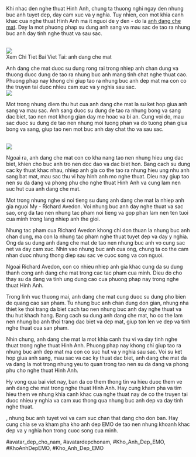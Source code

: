 <p>Khi nhac den nghe thuat Hinh Anh, chung ta thuong nghi ngay den nhung buc anh tuyet dep, day cam xuc va y nghia. Tuy nhien, con mot khia canh khac cua nghe thuat Hinh Anh ma it nguoi de y den - do la <a href="https://khoanhdepemo.com/anh-che-mat/">anh dang che mat</a>. Day la mot phuong phap su dung anh sang va mau sac de tao ra nhung buc anh day tinh nghe thuat va sau sac.</p><br><img src="https://khoanhdepemo.com/wp-content/uploads/2024/12/image-687-1024x1024.png"></br>
Xem Chi Tiet Bai Viet Tai: anh dang che mat<p>Anh dang che mat duoc su dung rong rai trong nhiep anh chan dung va thuong duoc dung de tao ra nhung buc anh mang tinh chat nghe thuat cao. Phuong phap nay khong chi giup tao ra nhung buc anh dep mat ma con co the truyen tai duoc nhieu cam xuc va y nghia sau sac.<br><img src="https://khoanhdepemo.com/wp-content/uploads/2024/12/image-681-1024x638.png"></br><p>Mot trong nhung diem thu hut cua anh dang che mat la su ket hop giua anh sang va mau sac. Anh sang duoc su dung de tao ra nhung bong va sang dac biet, tao nen mot khong gian day me hoac va bi an. Cung voi do, mau sac duoc su dung de tao nen nhung moi tuong phan va do tuong phan giua bong va sang, giup tao nen mot buc anh day chat tho va sau sac.</p><br><img src="https://khoanhdepemo.com/wp-content/uploads/2024/12/image-533-1024x967.png"></br><p>Ngoai ra, anh dang che mat con co kha nang tao nen nhung hieu ung dac biet, khien cho buc anh tro nen doc dao va dac biet hon. Bang cach su dung cac ky thuat khac nhau, nhiep anh gia co the tao ra nhung hieu ung nhu anh sang bat mat, mau sac thu vi hay hinh anh mo nghe thuat. Dieu nay giup tao nen su da dang va phong phu cho nghe thuat Hinh Anh va cung lam nen suc hut cua anh dang che mat.<p>Mot trong nhung nghe si noi tieng su dung anh dang che mat la nhiep anh gia nguoi My - Richard Avedon. Voi nhung buc anh day nghe thuat va sac sao, ong da tao nen nhung tac pham noi tieng va gop phan lam nen ten tuoi cua minh trong lang nhiep anh the gioi.</p><p>Nhung tac pham cua Richard Avedon khong chi don thuan la nhung buc anh chan dung, ma con la nhung tac pham nghe thuat tuyet dep va day y nghia. Ong da su dung anh dang che mat de tao nen nhung buc anh vo cung sac net va day cam xuc. Nhin vao nhung buc anh cua ong, chung ta co the cam nhan duoc nhung thong diep sau sac ve cuoc song va con nguoi.<p>Ngoai Richard Avedon, con co nhieu nhiep anh gia khac cung da su dung thanh cong anh dang che mat trong cac tac pham cua minh. Dieu do cho thay su da dang va tinh ung dung cao cua phuong phap nay trong nghe thuat Hinh Anh.</p><p>Trong linh vuc thuong mai, anh dang che mat cung duoc su dung pho bien de quang cao san pham. Tu nhung buc anh chan dung don gian, nhung nha thiet ke thoi trang da biet cach tao nen nhung buc anh day nghe thuat va thu hut khach hang. Bang cach su dung anh dang che mat, ho co the lam nen nhung bo anh thoi trang dac biet va dep mat, giup ton len ve dep va tinh nghe thuat cua san pham.</p><p>Nhin chung, anh dang che mat la mot khia canh thu vi va day tinh nghe thuat trong nghe thuat Hinh Anh. Phuong phap nay khong chi giup tao ra nhung buc anh dep mat ma con co suc hut va y nghia sau sac. Voi su ket hop giua anh sang, mau sac va cac ky thuat dac biet, anh dang che mat da va dang la mot trong nhung yeu to quan trong tao nen su da dang va phong phu cho nghe thuat Hinh Anh.</p><p>Hy vong qua bai viet nay, ban da co them thong tin va hieu duoc them ve anh dang che mat trong nghe thuat Hinh Anh. Hay cung kham pha va tim hieu them ve nhung khia canh khac cua nghe thuat nay de co the truyen tai duoc nhieu y nghia va cam xuc thong qua nhung buc anh dep va day tinh nghe thuat.</p><p>, nhung buc anh tuyet voi va cam xuc chan that dang cho don ban. Hay cung chia se va kham pha kho anh dep EMO de tao nen nhung khoanh khac dep va y nghia hon trong cuoc song cua minh.</p>
#avatar_dep_cho_nam, #avatardepchonam, #Kho_Anh_Dep_EMO, #KhoAnhDepEMO, #Kho_Anh_Dep_EMO
